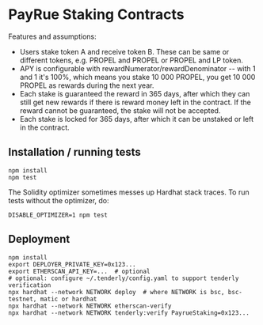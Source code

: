 PayRue Staking Contracts
========================

Features and assumptions:
- Users stake token A and receive token B. These can be same or different tokens, e.g. PROPEL and PROPEL or PROPEL
  and LP token.
- APY is configurable with rewardNumerator/rewardDenominator -- with 1 and 1 it's 100%, which means
  you stake 10 000 PROPEL, you get 10 000 PROPEL as rewards during the next year.
- Each stake is guaranteed the reward in 365 days, after which they can still get new rewards if
  there is reward money left in the contract. If the reward cannot be guaranteed, the stake will not be accepted.
- Each stake is locked for 365 days, after which it can be unstaked or left in the contract.

Installation / running tests
----------------------------

```
npm install
npm test
```

The Solidity optimizer sometimes messes up Hardhat stack traces. To run tests without the optimizer, do:

```
DISABLE_OPTIMIZER=1 npm test
```

Deployment
----------

```
npm install
export DEPLOYER_PRIVATE_KEY=0x123...
export ETHERSCAN_API_KEY=...  # optional
# optional: configure ~/.tenderly/config.yaml to support tenderly verification
npx hardhat --network NETWORK deploy  # where NETWORK is bsc, bsc-testnet, matic or hardhat
npx hardhat --network NETWORK etherscan-verify
npx hardhat --network NETWORK tenderly:verify PayrueStaking=0x123...
```